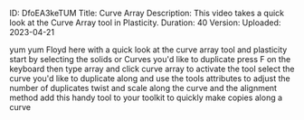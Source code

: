 ID: DfoEA3keTUM
Title: Curve Array
Description: This video takes a quick look at the Curve Array tool in Plasticity.
Duration: 40
Version: 
Uploaded: 2023-04-21

yum yum
Floyd here with a quick look at the
curve array tool and plasticity start by
selecting the solids or Curves you'd
like to duplicate press F on the
keyboard then type array and click curve
array to activate the tool select the
curve you'd like to duplicate along and
use the tools attributes to adjust the
number of duplicates twist and scale
along the curve and the alignment method
add this handy tool to your toolkit to
quickly make copies along a curve